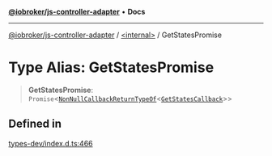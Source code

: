 [**@iobroker/js-controller-adapter**](../../README.md) • **Docs**

***

[@iobroker/js-controller-adapter](../../globals.md) / [\<internal\>](../README.md) / GetStatesPromise

# Type Alias: GetStatesPromise

> **GetStatesPromise**: `Promise`\<[`NonNullCallbackReturnTypeOf`](NonNullCallbackReturnTypeOf.md)\<[`GetStatesCallback`](GetStatesCallback.md)\>\>

## Defined in

[types-dev/index.d.ts:466](https://github.com/ioBroker/ioBroker.js-controller/blob/f1ba02661ee76a492ac7f898d8736bf0a1d44d8b/packages/types-dev/index.d.ts#L466)
